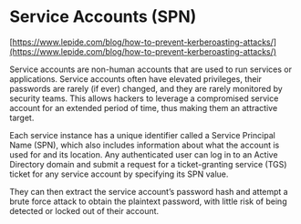 # Service Accounts (SPN)

[https://www.lepide.com/blog/how-to-prevent-kerberoasting-attacks/](https://www.lepide.com/blog/how-to-prevent-kerberoasting-attacks/)

Service accounts are non-human accounts that are used to run services or applications. Service accounts often have elevated privileges, their passwords are rarely (if ever) changed, and they are rarely monitored by security teams. This allows hackers to leverage a compromised service account for an extended period of time, thus making them an attractive target.

Each service instance has a unique identifier called a Service Principal Name (SPN), which also includes information about what the account is used for and its location. Any authenticated user can log in to an Active Directory domain and submit a request for a ticket-granting service (TGS) ticket for any service account by specifying its SPN value.

They can then extract the service account’s password hash and attempt a brute force attack to obtain the plaintext password, with little risk of being detected or locked out of their account.